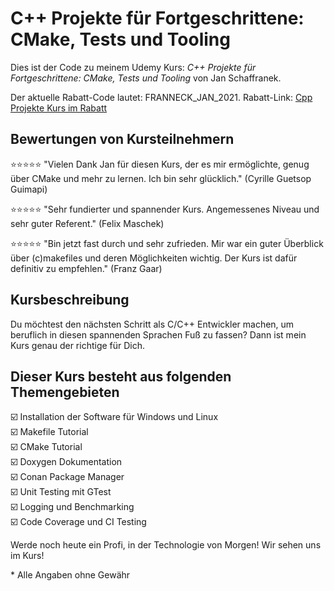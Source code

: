 # C++ Projekte für Fortgeschrittene: CMake, Tests und Tooling

Dies ist der Code zu meinem Udemy Kurs:
*C++ Projekte für Fortgeschrittene: CMake, Tests und Tooling* von Jan Schaffranek.

Der aktuelle Rabatt-Code lautet: FRANNECK_JAN_2021.
Rabatt-Link: [Cpp Projekte Kurs im Rabatt](https://www.udemy.com/course/c-projekte-fur-fortgeschrittene-cmake-tests-und-tooling/?couponCode=FRANNECK_JAN_2021)

## Bewertungen von Kursteilnehmern

⭐⭐⭐⭐⭐ "Vielen Dank Jan für diesen Kurs, der es mir ermöglichte, genug über CMake und mehr zu lernen. Ich bin sehr glücklich." (Cyrille Guetsop Guimapi)

⭐⭐⭐⭐⭐ "Sehr fundierter und spannender Kurs. Angemessenes Niveau und sehr guter Referent." (Felix Maschek)

⭐⭐⭐⭐⭐ "Bin jetzt fast durch und sehr zufrieden. Mir war ein guter Überblick über (c)makefiles und deren Möglichkeiten wichtig. Der Kurs ist dafür definitiv zu empfehlen." (Franz Gaar)

## Kursbeschreibung

Du möchtest den nächsten Schritt als C/C++ Entwickler machen, um beruflich in diesen spannenden Sprachen Fuß zu fassen?
Dann ist mein Kurs genau der richtige für Dich.

## Dieser Kurs besteht aus folgenden Themengebieten

☑️ Installation der Software für Windows und Linux  
☑️ Makefile Tutorial  
☑️ CMake Tutorial  
☑️ Doxygen Dokumentation  
☑️ Conan Package Manager  
☑️ Unit Testing mit GTest  
☑️ Logging und Benchmarking  
☑️ Code Coverage und CI Testing  

Werde noch heute ein Profi, in der Technologie von Morgen!
Wir sehen uns im Kurs!


\* Alle Angaben ohne Gewähr
